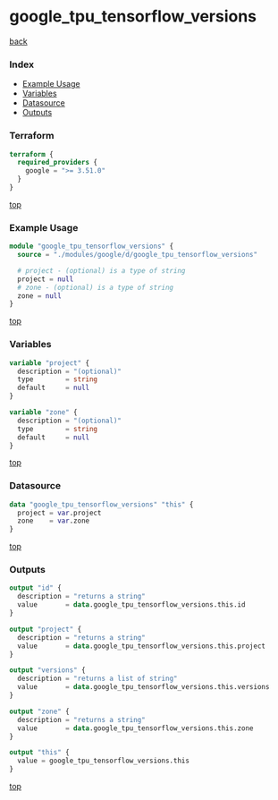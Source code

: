# google_tpu_tensorflow_versions

[back](../google.md)

### Index

- [Example Usage](#example-usage)
- [Variables](#variables)
- [Datasource](#datasource)
- [Outputs](#outputs)

### Terraform

```terraform
terraform {
  required_providers {
    google = ">= 3.51.0"
  }
}
```

[top](#index)

### Example Usage

```terraform
module "google_tpu_tensorflow_versions" {
  source = "./modules/google/d/google_tpu_tensorflow_versions"

  # project - (optional) is a type of string
  project = null
  # zone - (optional) is a type of string
  zone = null
}
```

[top](#index)

### Variables

```terraform
variable "project" {
  description = "(optional)"
  type        = string
  default     = null
}

variable "zone" {
  description = "(optional)"
  type        = string
  default     = null
}
```

[top](#index)

### Datasource

```terraform
data "google_tpu_tensorflow_versions" "this" {
  project = var.project
  zone    = var.zone
}
```

[top](#index)

### Outputs

```terraform
output "id" {
  description = "returns a string"
  value       = data.google_tpu_tensorflow_versions.this.id
}

output "project" {
  description = "returns a string"
  value       = data.google_tpu_tensorflow_versions.this.project
}

output "versions" {
  description = "returns a list of string"
  value       = data.google_tpu_tensorflow_versions.this.versions
}

output "zone" {
  description = "returns a string"
  value       = data.google_tpu_tensorflow_versions.this.zone
}

output "this" {
  value = google_tpu_tensorflow_versions.this
}
```

[top](#index)